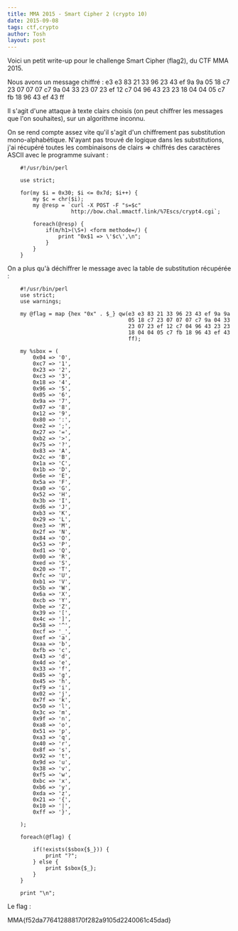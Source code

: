 ```yaml
---
title: MMA 2015 - Smart Cipher 2 (crypto 10)
date: 2015-09-08
tags: ctf,crypto
author: Tosh
layout: post
---
```


Voici un petit write-up pour le challenge Smart Cipher (flag2), du CTF MMA 2015.

Nous avons un message chiffré : e3 e3 83 21 33 96 23 43 ef 9a 9a 05 18 c7 23 07 07 07 c7 9a 04 33 23 07 23 ef 12 c7 04 96 43 23 23 18 04 04 05 c7 fb 18 96 43 ef 43 ff

Il s'agit d'une attaque à texte clairs choisis (on peut chiffrer les messages que l'on souhaites), sur un algorithme inconnu.


On se rend compte assez vite qu'il s'agit d'un chiffrement pas substitution mono-alphabétique. N'ayant pas trouvé de logique dans les substitutions, j'ai récupéré toutes les combinaisons de clairs => chiffrés des caractères ASCII avec le programme suivant :


```
    #!/usr/bin/perl

    use strict;

    for(my $i = 0x30; $i <= 0x7d; $i++) {
        my $c = chr($i);
        my @resp = `curl -X POST -F "s=$c"
                    http://bow.chal.mmactf.link/%7Escs/crypt4.cgi`;

        foreach(@resp) {
            if(m/h1>(\S+) <form methode=/) {
                print "0x$1 => \'$c\',\n";
            }
        }
    }
```

On a plus qu'à déchiffrer le message avec la table de substitution récupérée :


```
    #!/usr/bin/perl
    use strict;
    use warnings;

    my @flag = map {hex "0x" . $_} qw(e3 e3 83 21 33 96 23 43 ef 9a 9a
                                      05 18 c7 23 07 07 07 c7 9a 04 33
                                      23 07 23 ef 12 c7 04 96 43 23 23
                                      18 04 04 05 c7 fb 18 96 43 ef 43
                                      ff);

    my %sbox = (
        0x04 => '0',
        0xc7 => '1',
        0x23 => '2',
        0xc3 => '3',
        0x18 => '4',
        0x96 => '5',
        0x05 => '6',
        0x9a => '7',
        0x07 => '8',
        0x12 => '9',
        0x80 => ':',
        0xe2 => ';',
        0x27 => '=',
        0xb2 => '>',
        0x75 => '?',
        0x83 => 'A',
        0x2c => 'B',
        0x1a => 'C',
        0x1b => 'D',
        0x6e => 'E',
        0x5a => 'F',
        0xa0 => 'G',
        0x52 => 'H',
        0x3b => 'I',
        0xd6 => 'J',
        0xb3 => 'K',
        0x29 => 'L',
        0xe3 => 'M',
        0x2f => 'N',
        0x84 => 'O',
        0x53 => 'P',
        0xd1 => 'Q',
        0x00 => 'R',
        0xed => 'S',
        0x20 => 'T',
        0xfc => 'U',
        0xb1 => 'V',
        0x5b => 'W',
        0x6a => 'X',
        0xcb => 'Y',
        0xbe => 'Z',
        0x39 => '[',
        0x4c => ']',
        0x58 => '^',
        0xcf => '_',
        0xef => 'a',
        0xaa => 'b',
        0xfb => 'c',
        0x43 => 'd',
        0x4d => 'e',
        0x33 => 'f',
        0x85 => 'g',
        0x45 => 'h',
        0xf9 => 'i',
        0x02 => 'j',
        0x7f => 'k',
        0x50 => 'l',
        0x3c => 'm',
        0x9f => 'n',
        0xa8 => 'o',
        0x51 => 'p',
        0xa3 => 'q',
        0x40 => 'r',
        0x8f => 's',
        0x92 => 't',
        0x9d => 'u',
        0x38 => 'v',
        0xf5 => 'w',
        0xbc => 'x',
        0xb6 => 'y',
        0xda => 'z',
        0x21 => '{',
        0x10 => '|',
        0xff => '}',

    );

    foreach(@flag) {

        if(!exists($sbox{$_})) {
            print "?";
        } else {
            print $sbox{$_};
        }
    }

    print "\n";
```

Le flag :

MMA{f52da776412888170f282a9105d2240061c45dad}